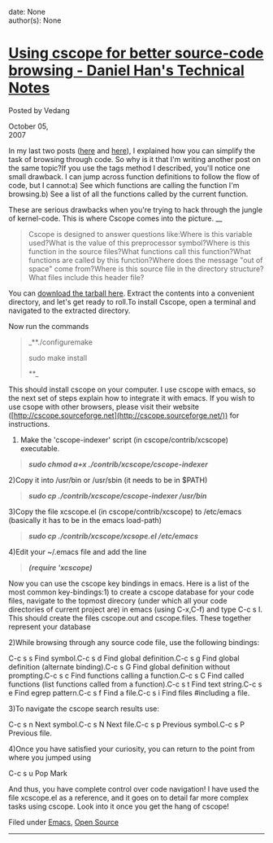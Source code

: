 
date: None  
author(s): None  

# [Using cscope for better source-code browsing - Daniel Han's Technical Notes](https://sites.google.com/site/xiangyangsite/home/technical-tips/linux-unix/emacs/using-cscope-for-better-source-code-browsing)

Posted by Vedang 

October 05,  
2007 

In my last two posts ([here](http://tech-rantings.blogspot.com/2007/09/source-code-browsing-using-emacs.html) and [here](http://tech-rantings.blogspot.com/2007/09/creating-tags-using-etags-and-find.html)), I explained how you can simplify the task of browsing through code. So why is it that I'm writing another post on the same topic?If you use the tags method I described, you'll notice one small drawback. I can jump across function definitions to follow the flow of code, but I cannot:a) See which functions are calling the function I'm browsing.b) See a list of all the functions called by the current function.

These are serious drawbacks when you're trying to hack through the jungle of kernel-code. This is where Cscope comes into the picture. __

> Cscope is designed to answer questions like:Where is this variable used?What is the value of this preprocessor symbol?Where is this function in the source files?What functions call this function?What functions are called by this function?Where does the message "out of space" come from?Where is this source file in the directory structure?What files include this header file?

You can [download the tarball here](http://sourceforge.net/project/showfiles.php?group_id=4664). Extract the contents into a convenient directory, and let's get ready to roll.To install Cscope, open a terminal and navigated to the extracted directory.

Now run the commands 

> _**./configuremake
> 
> sudo make install
> 
> **_

This should install cscope on your computer. I use cscope with emacs, so the next set of steps explain how to integrate it with emacs. If you wish to use csope with other browsers, please visit their website ([http://cscope.sourceforge.net](http://cscope.sourceforge.net/)) for instructions.

1) Make the 'cscope-indexer' script (in cscope/contrib/xcscope) executable. 

> _**sudo chmod a+x ./contrib/xcscope/cscope-indexer**_

2)Copy it into /usr/bin or /usr/sbin (it needs to be in $PATH) 

> _**sudo cp ./contrib/xcscope/cscope-indexer /usr/bin**_

3)Copy the file xcscope.el (in cscope/contrib/xcscope) to /etc/emacs (basically it has to be in the emacs load-path) 

> _**sudo cp ./contrib/xcscope/xcsope.el /etc/emacs**_

4)Edit your ~/.emacs file and add the line 

> _**(require 'xcscope)**_

Now you can use the cscope key bindings in emacs. Here is a list of the most common key-bindings:1) to create a cscope database for your code files, navigate to the topmost direcory (under which all your code directories of current project are) in emacs (using C-x,C-f) and type C-c s I. This should create the files cscope.out and cscope.files. These together represent your database

2)While browsing through any source code file, use the following bindings:

C-c s s Find symbol.C-c s d Find global definition.C-c s g Find global definition (alternate binding).C-c s G Find global definition without prompting.C-c s c Find functions calling a function.C-c s C Find called functions (list functions called from a function).C-c s t Find text string.C-c s e Find egrep pattern.C-c s f Find a file.C-c s i Find files #including a file.

3)To navigate the cscope search results use:

C-c s n Next symbol.C-c s N Next file.C-c s p Previous symbol.C-c s P Previous file.

4)Once you have satisfied your curiosity, you can return to the point from where you jumped using

C-c s u Pop Mark

And thus, you have complete control over code navigation! I have used the file xcscope.el as a reference, and it goes on to detail far more complex tasks using cscope. Look into it once you get the hang of cscope! 

Filed under [Emacs](http://tech-rantings.blogspot.com/search/label/Emacs), [Open Source](http://tech-rantings.blogspot.com/search/label/Open%20Source)  
  
---

